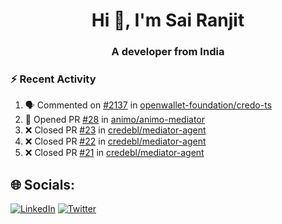 <h1 align="center">Hi 👋, I'm Sai Ranjit</h1>
<h3 align="center">A developer from India</h3>

### :zap: Recent Activity

<!--START_SECTION:activity-->
1. 🗣 Commented on [#2137](https://github.com/openwallet-foundation/credo-ts/pull/2137#issuecomment-2563757482) in [openwallet-foundation/credo-ts](https://github.com/openwallet-foundation/credo-ts)
2. 💪 Opened PR [#28](https://github.com/animo/animo-mediator/pull/28) in [animo/animo-mediator](https://github.com/animo/animo-mediator)
3. ❌ Closed PR [#23](https://github.com/credebl/mediator-agent/pull/23) in [credebl/mediator-agent](https://github.com/credebl/mediator-agent)
4. ❌ Closed PR [#22](https://github.com/credebl/mediator-agent/pull/22) in [credebl/mediator-agent](https://github.com/credebl/mediator-agent)
5. ❌ Closed PR [#21](https://github.com/credebl/mediator-agent/pull/21) in [credebl/mediator-agent](https://github.com/credebl/mediator-agent)
<!--END_SECTION:activity-->

## 🌐 Socials:
[![LinkedIn](https://img.shields.io/badge/LinkedIn-%230077B5.svg?logo=linkedin&logoColor=white)](https://linkedin.com/in/sairanjit) [![Twitter](https://img.shields.io/badge/Twitter-%231DA1F2.svg?logo=Twitter&logoColor=white)](https://twitter.com/sairanjit_) 
